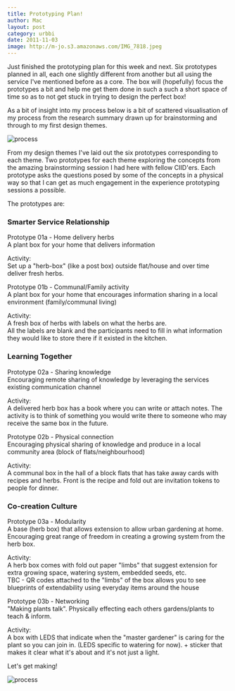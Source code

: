 ```yaml
---
title: Prototyping Plan!
author: Mac
layout: post
category: urbbi
date: 2011-11-03
image: http://m-jo.s3.amazonaws.com/IMG_7818.jpeg
---
```


Just finished the prototyping plan for this week and next. Six prototypes planned in all, each one slightly different from another but all using the service I've mentioned before as a core. The box will (hopefully) focus the prototypes a bit and help me get them done in such a such a short space of time so as to not get stuck in trying to design the perfect box! 

As a bit of insight into my process below is a bit of scattered visualisation of my process from the research summary drawn up for brainstorming and through to my first design themes.

![process](http://m-jo.s3.amazonaws.com/process_map-01.jpeg)

From my design themes I've laid out the six prototypes corresponding to each theme. Two prototypes for each theme exploring the concepts from the amazing brainstorming session I had here with fellow CIID'ers. Each prototype asks the questions posed by some of the concepts in a physical way so that I can get as much engagement in the experience prototyping sessions a possible.

The prototypes are:

### Smarter Service Relationship

Prototype 01a - Home delivery herbs  
A plant box for your home that delivers information

Activity:  
Set up a "herb-box" (like a post box) outside flat/house and over time deliver fresh herbs.

Prototype 01b - Communal/Family activity  
A plant box for your home that encourages information sharing in a local environment (family/communal living)

Activity:  
A fresh box of herbs with labels on what the herbs are.  
All the labels are blank and the participants need to fill in what information they would like to store there if it existed in the kitchen.

### Learning Together

Prototype 02a - Sharing knowledge  
Encouraging remote sharing of knowledge by leveraging the services existing communication channel

Activity:  
A delivered herb box has a book where you can write or attach notes. The activity is to think of something you would write there to someone who may receive the same box in the future.

Prototype 02b - Physical connection  
Encouraging physical sharing of knowledge and produce in a local community area (block of flats/neighbourhood)

Activity:  
A communal box in the hall of a block flats that has take away cards with recipes and herbs. Front is the recipe and fold out are invitation tokens to people for dinner.

### Co-creation Culture

Prototype 03a - Modularity  
A base (herb box) that allows extension to allow urban gardening at home. Encouraging great range of freedom in creating a growing system from the herb box.

Activity:  
A herb box comes with fold out paper "limbs" that suggest extension for extra growing space, watering system, embedded seeds, etc.  
TBC - QR codes attached to the "limbs" of the box allows you to see blueprints of extendability using everyday items around the house

Prototype 03b - Networking  
"Making plants talk". Physically effecting each others gardens/plants to teach & inform.

Activity:  
A box with LEDS that indicate when the "master gardener" is caring for the plant so you can join in. (LEDS specific to watering for now). + sticker that makes it clear what it's about and it's not just a light.

Let's get making!

<span>![process](http://m-jo.s3.amazonaws.com/IMG_7818.jpeg)</span>